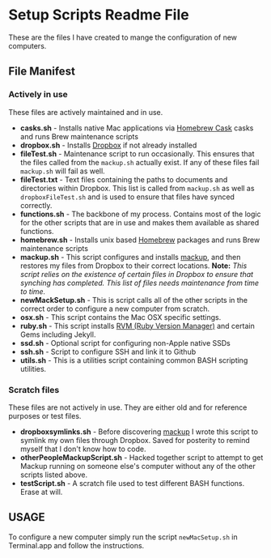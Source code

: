 # Setup Scripts Readme File
These are the files I have created to mange the configuration of new computers.

## File Manifest

### Actively in use
These files are actively maintained and in use.

* **casks.sh** - Installs native Mac applications via [Homebrew Cask](https://github.com/caskroom/homebrew-cask) casks and runs Brew maintenance scripts
* **dropbox.sh** - Installs [Dropbox](http://dropbox.com) if not already installed
* **fileTest.sh** - Maintenance script to run occasionally.  This ensures that the files called from the `mackup.sh` actually exist.  If any of these files fail `mackup.sh` will fail as well.
* **fileTest.txt** - Text files containing the paths to documents and directories within Dropbox.  This list is called from `mackup.sh` as well as `dropboxFileTest.sh` and is used to ensure that files have synced correctly.
* **functions.sh** - The backbone of my process.  Contains most of the logic for the other scripts that are in use and makes them available as shared functions.
* **homebrew.sh** - Installs unix based [Homebrew](http://brew.sh/) packages and runs Brew maintenance scripts
* **mackup.sh** - This script configures and installs [mackup](https://github.com/lra/mackup), and then restores my files from Dropbox to their correct locations.  **Note:** *This script relies on the existence of certain files in Dropbox to ensure that synching has completed.  This list of files needs maintenance from time to time.*
* **newMackSetup.sh** - This is script calls all of the other scripts in the correct order to configure a new computer from scratch.  
* **osx.sh** - This script contains the Mac OSX specific settings.
* **ruby.sh** - This script installs [RVM (Ruby Version Manager)](http://rvm.io/) and certain Gems including Jekyll.
* **ssd.sh** - Optional script for configuring non-Apple native SSDs
* **ssh.sh** - Script to configure SSH and link it to Github
* **utils.sh** - This is a utilities script containing common BASH scripting utilities.

### Scratch files
These files are not actively in use.  They are either old and for reference purposes or test files.

* **dropboxsymlinks.sh** - Before discovering [mackup](https://github.com/lra/mackup) I wrote this script to symlink my own files through Dropbox.  Saved for posterity to remind myself that I don't know how to code.
* **otherPeopleMackupScript.sh** - Hacked together script to attempt to get Mackup running on someone else's computer without any of the other scripts listed above.
* **testScript.sh** - A scratch file used to test different BASH functions.  Erase at will.

## USAGE
To configure a new computer simply run the script `newMacSetup.sh` in Terminal.app and follow the instructions.
